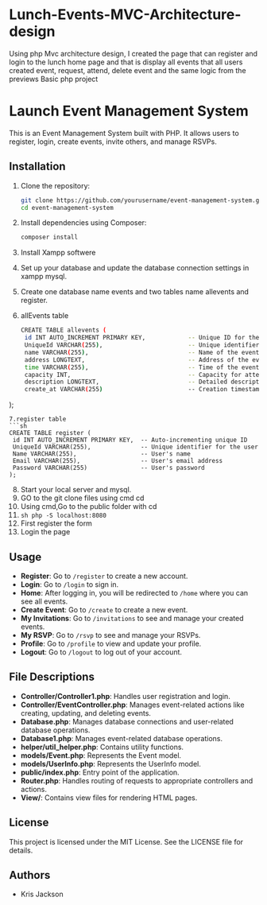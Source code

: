# Lunch-Events-MVC-Architecture-design
Using php Mvc architecture design, I created the page that can register and login to the lunch home page and that is display all events that all users created event, request, attend, delete event and the same logic from the previews Basic php project

# Launch Event Management System

This is an Event Management System built with PHP. It allows users to register, login, create events, invite others, and manage RSVPs.


## Installation

1. Clone the repository:
    ```sh
    git clone https://github.com/yourusername/event-management-system.git
    cd event-management-system
    ```

2. Install dependencies using Composer:
    ```sh
    composer install
    ```
3. Install Xampp softwere

4. Set up your database and update the database connection settings in xampp mysql.
   
5. Create one database name events and two tables name allevents and register.
   
6. allEvents table
   ```sh
   CREATE TABLE allevents (
    id INT AUTO_INCREMENT PRIMARY KEY,            -- Unique ID for the event
    UniqueId VARCHAR(255),                        -- Unique identifier for the event
    name VARCHAR(255),                            -- Name of the event
    address LONGTEXT,                             -- Address of the event
    time VARCHAR(255),                            -- Time of the event
    capacity INT,                                 -- Capacity for attendees
    description LONGTEXT,                         -- Detailed description of the event
    create_at VARCHAR(255)                        -- Creation timestamp
);
   ```
7.register table
```sh
CREATE TABLE register (
    id INT AUTO_INCREMENT PRIMARY KEY,  -- Auto-incrementing unique ID
    UniqueId VARCHAR(255),              -- Unique identifier for the user
    Name VARCHAR(255),                  -- User's name
    Email VARCHAR(255),                 -- User's email address
    Password VARCHAR(255)               -- User's password
);
```

8. Start your local server and mysql.
9. GO to the git clone files using cmd cd <Files Path>
10. Using cmd,Go to the public folder with cd <File name>
11. ```sh php -S localhost:8080 ```
12. First register the form
13. Login the page
## Usage

- **Register**: Go to `/register` to create a new account.
- **Login**: Go to `/login` to sign in.
- **Home**: After logging in, you will be redirected to `/home` where you can see all events.
- **Create Event**: Go to `/create` to create a new event.
- **My Invitations**: Go to `/invitations` to see and manage your created events.
- **My RSVP**: Go to `/rsvp` to see and manage your RSVPs.
- **Profile**: Go to `/profile` to view and update your profile.
- **Logout**: Go to `/logout` to log out of your account.

## File Descriptions

- **Controller/Controller1.php**: Handles user registration and login.
- **Controller/EventController.php**: Manages event-related actions like creating, updating, and deleting events.
- **Database.php**: Manages database connections and user-related database operations.
- **Database1.php**: Manages event-related database operations.
- **helper/util_helper.php**: Contains utility functions.
- **models/Event.php**: Represents the Event model.
- **models/UserInfo.php**: Represents the UserInfo model.
- **public/index.php**: Entry point of the application.
- **Router.php**: Handles routing of requests to appropriate controllers and actions.
- **View/**: Contains view files for rendering HTML pages.

## License

This project is licensed under the MIT License. See the LICENSE file for details.

## Authors

- Kris Jackson
